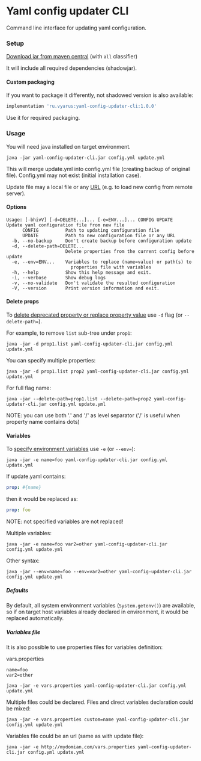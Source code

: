 # Yaml config updater CLI

Command line interface for updating yaml configuration.

### Setup

[Download jar from maven central](https://maven-badges.herokuapp.com/maven-central/ru.vyarus/yaml-config-updater) (with `all` classifier)

It will include all required dependencies (shadowjar).

#### Custom packaging

If you want to package it differently, not shadowed version is also available:

```groovy
implementation 'ru.vyarus:yaml-config-updater-cli:1.0.0'
```

Use it for required packaging.

### Usage

You will need java installed on target environment.

```
java -jar yaml-config-updater-cli.jar config.yml update.yml
```

This will merge update.yml into config.yml file (creating backup of original file). 
Config.yml may not exist (initial installation case).

Update file may a local file or any [URL](https://docs.oracle.com/javase/7/docs/api/java/net/URL.html)
(e.g. to load new config from remote server).

#### Options

```
Usage: [-bhivV] [-d=DELETE...]... [-e=ENV...]... CONFIG UPDATE
Update yaml configuration file from new file
      CONFIG          Path to updating configuration file
      UPDATE          Path to new configuration file or any URL
  -b, --no-backup     Don't create backup before configuration update
  -d, --delete-path=DELETE...
                      Delete properties from the current config before update
  -e, --env=ENV...    Variables to replace (name=value) or path(s) to
                        properties file with variables
  -h, --help          Show this help message and exit.
  -i, --verbose       Show debug logs
  -v, --no-validate   Don't validate the resulted configuration
  -V, --version       Print version information and exit.
```

#### Delete props

To [delete deprecated property or replace property value](../yaml-config-updater#delete-props)
use `-d` flag (or `--delete-path=`).

For example, to remove `list` sub-tree under `prop1`:

```
java -jar -d prop1.list yaml-config-updater-cli.jar config.yml update.yml
```

You can specify multiple properties:

```
java -jar -d prop1.list prop2 yaml-config-updater-cli.jar config.yml update.yml
```

For full flag name:

```
java -jar --delete-path=prop1.list --delete-path=prop2 yaml-config-updater-cli.jar config.yml update.yml
```

NOTE: you can use both '.' and '/' as level separator ('/' is useful when property name contains dots)

#### Variables

To [specify environment variables](../yaml-config-updater#env-vars) use `-e` (or `--env=`):

```
java -jar -e name=foo yaml-config-updater-cli.jar config.yml update.yml
```

If update.yaml contains:

```yaml
prop: #{name}
```

then it would be replaced as:

```yaml
prop: foo
```

NOTE: not specified variables are not replaced!

Multiple variables:

```
java -jar -e name=foo var2=other yaml-config-updater-cli.jar config.yml update.yml
```

Other syntax:

```
java -jar --env=name=foo --env=var2=other yaml-config-updater-cli.jar config.yml update.yml
```

##### Defaults

By default, all system environment variables (`System.getenv()`) are available, 
so if on target host variables already declared in environment, it would be replaced automatically.

##### Variables file

It is also possible to use properties files for variables definition:

vars.properties

```properties
name=foo
var2=other
```

```
java -jar -e vars.properties yaml-config-updater-cli.jar config.yml update.yml
```

Multiple files could be declared. Files and direct variables declaration could be mixed:

```
java -jar -e vars.properties custom=name yaml-config-updater-cli.jar config.yml update.yml
```

Variables file could be an url (same as with update file):

```
java -jar -e http://mydomian.com/vars.properties yaml-config-updater-cli.jar config.yml update.yml
```